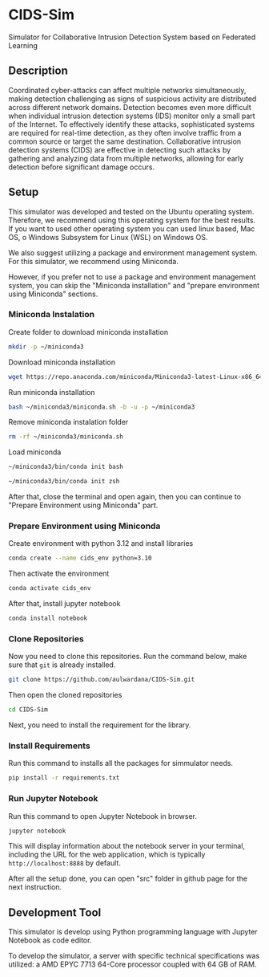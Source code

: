 # CIDS-Sim

Simulator for Collaborative Intrusion Detection System based on Federated Learning

## Description

Coordinated cyber-attacks can affect multiple networks simultaneously, making detection challenging as signs of suspicious activity are distributed across different network domains. Detection becomes even more difficult when individual intrusion detection systems (IDS) monitor only a small part of the Internet. To effectively identify these attacks, sophisticated systems are required for real-time detection, as they often involve traffic from a common source or target the same destination. Collaborative intrusion detection systems (CIDS) are effective in detecting such attacks by gathering and analyzing data from multiple networks, allowing for early detection before significant damage occurs.

## Setup

This simulator was developed and tested on the Ubuntu operating system. Therefore, we recommend using this operating system for the best results. If you want to used other operating system you can used linux based, Mac OS, o Windows Subsystem for Linux (WSL) on Windows OS.  

We also suggest utilizing a package and environment management system. For this simulator, we recommend using Miniconda.

However, if you prefer not to use a package and environment management system, you can skip the "Miniconda installation" and "prepare environment using Miniconda" sections.

### Miniconda Instalation

Create folder to download miniconda installation

```bash
mkdir -p ~/miniconda3
```

Download miniconda installation

```bash
wget https://repo.anaconda.com/miniconda/Miniconda3-latest-Linux-x86_64.sh -O ~/miniconda3/miniconda.sh
```

Run miniconda installation

```bash
bash ~/miniconda3/miniconda.sh -b -u -p ~/miniconda3
```

Remove miniconda instalation folder

```bash
rm -rf ~/miniconda3/miniconda.sh
```

Load miniconda

```bash
~/miniconda3/bin/conda init bash
```

```bash
~/miniconda3/bin/conda init zsh
```

After that, close the terminal and open again, then you can continue to "Prepare Environment using Miniconda" part.

### Prepare Environment using Miniconda

Create environment with python 3.12 and install libraries

```bash
conda create --name cids_env python=3.10
```

Then activate the environment

```bash
conda activate cids_env
```

After that, install jupyter notebook

```bash
conda install notebook
```

### Clone Repositories

Now you need to clone this repositories. Run the command below, make sure that `git` is already installed.

```bash
git clone https://github.com/aulwardana/CIDS-Sim.git
```

Then open the cloned repositories

```bash
cd CIDS-Sim
```

Next, you need to install the requirement for the library.

### Install Requirements

Run this command to installs all the packages for simmulator needs.

```bash
pip install -r requirements.txt
```

### Run Jupyter Notebook

Run this command to open Jupyter Notebook in browser.

```bash
jupyter notebook
```

This will display information about the notebook server in your terminal, including the URL for the web application, which is typically `http://localhost:8888` by default.

After all the setup done, you can open "src" folder in github page for the next instruction.

## Development Tool

This simulator is develop using Python programming language with Jupyter Notebook as code editor.

To develop the simulator, a server with specific technical specifications was utilized: a AMD EPYC 7713 64-Core processor coupled with 64 GB of RAM.